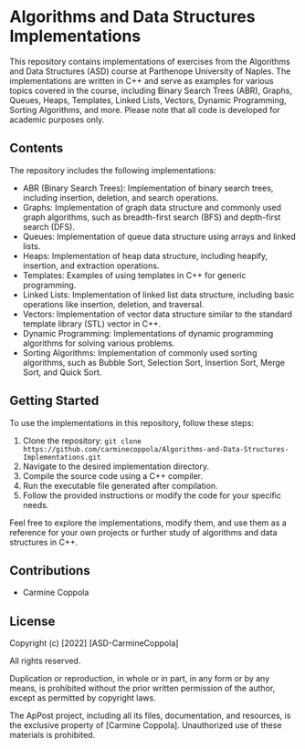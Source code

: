 # Algorithms and Data Structures Implementations

This repository contains implementations of exercises from the Algorithms and Data Structures (ASD) course at Parthenope University of Naples. The implementations are written in C++ and serve as examples for various topics covered in the course, including Binary Search Trees (ABR), Graphs, Queues, Heaps, Templates, Linked Lists, Vectors, Dynamic Programming, Sorting Algorithms, and more. Please note that all code is developed for academic purposes only.

## Contents

The repository includes the following implementations:

- ABR (Binary Search Trees): Implementation of binary search trees, including insertion, deletion, and search operations.
- Graphs: Implementation of graph data structure and commonly used graph algorithms, such as breadth-first search (BFS) and depth-first search (DFS).
- Queues: Implementation of queue data structure using arrays and linked lists.
- Heaps: Implementation of heap data structure, including heapify, insertion, and extraction operations.
- Templates: Examples of using templates in C++ for generic programming.
- Linked Lists: Implementation of linked list data structure, including basic operations like insertion, deletion, and traversal.
- Vectors: Implementation of vector data structure similar to the standard template library (STL) vector in C++.
- Dynamic Programming: Implementations of dynamic programming algorithms for solving various problems.
- Sorting Algorithms: Implementation of commonly used sorting algorithms, such as Bubble Sort, Selection Sort, Insertion Sort, Merge Sort, and Quick Sort.

## Getting Started

To use the implementations in this repository, follow these steps:

1. Clone the repository: `git clone https://github.com/carminecoppola/Algorithms-and-Data-Structures-Implementations.git`
2. Navigate to the desired implementation directory.
3. Compile the source code using a C++ compiler.
4. Run the executable file generated after compilation.
5. Follow the provided instructions or modify the code for your specific needs.

Feel free to explore the implementations, modify them, and use them as a reference for your own projects or further study of algorithms and data structures in C++.

## Contributions

- Carmine Coppola
## License

Copyright (c) [2022] [ASD-CarmineCoppola]

All rights reserved.

Duplication or reproduction, in whole or in part, in any form or by any means, is prohibited without the prior written permission of the author, except as permitted by copyright laws.

The ApPost project, including all its files, documentation, and resources, is the exclusive property of [Carmine Coppola]. Unauthorized use of these materials is prohibited.
